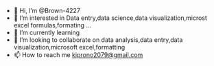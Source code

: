 - 👋 Hi, I’m @Brown-4227
- 👀 I’m interested in Data entry,data science,data visualization,microst excel formulas,formating ...
- 🌱 I’m currently learning 
- 💞️ I’m looking to collaborate on data analysis,data entry,data visualization,microsoft excel,formatting
- 📫 How to reach me kiprono2079@gmail.com
<!---
Brown-4227/Brown-4227 is a ✨ special ✨ repository because its `README.md` (this file) appears on your GitHub profile.
You can click the Preview link to take a look at your changes.
--->
